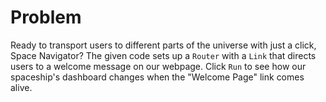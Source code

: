 # Problem
Ready to transport users to different parts of the universe with just a click, 
Space Navigator? The given code sets up a `Router` with a `Link` that directs 
users to a welcome message on our webpage. Click `Run` to see how our spaceship's 
dashboard changes when the "Welcome Page" link comes alive.
